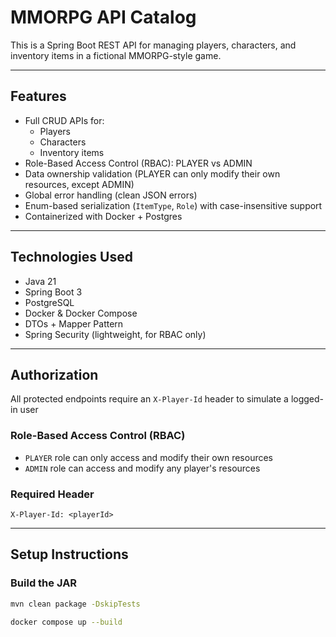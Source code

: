 # MMORPG API Catalog

This is a Spring Boot REST API for managing players, characters, and inventory items in a fictional MMORPG-style game.

---

## Features

- Full CRUD APIs for:
  - Players
  - Characters
  - Inventory items
- Role-Based Access Control (RBAC): PLAYER vs ADMIN
- Data ownership validation (PLAYER can only modify their own resources, except ADMIN)
- Global error handling (clean JSON errors)
- Enum-based serialization (`ItemType`, `Role`) with case-insensitive support
- Containerized with Docker + Postgres

---

## Technologies Used

- Java 21
- Spring Boot 3
- PostgreSQL
- Docker & Docker Compose
- DTOs + Mapper Pattern
- Spring Security (lightweight, for RBAC only)

---

## Authorization

All protected endpoints require an `X-Player-Id` header to simulate a logged-in user

### Role-Based Access Control (RBAC)

- `PLAYER` role can only access and modify their own resources
- `ADMIN` role can access and modify any player's resources

### Required Header

```http
X-Player-Id: <playerId>
```

---

## Setup Instructions

### Build the JAR

```bash
mvn clean package -DskipTests
```

```bash
docker compose up --build 
```